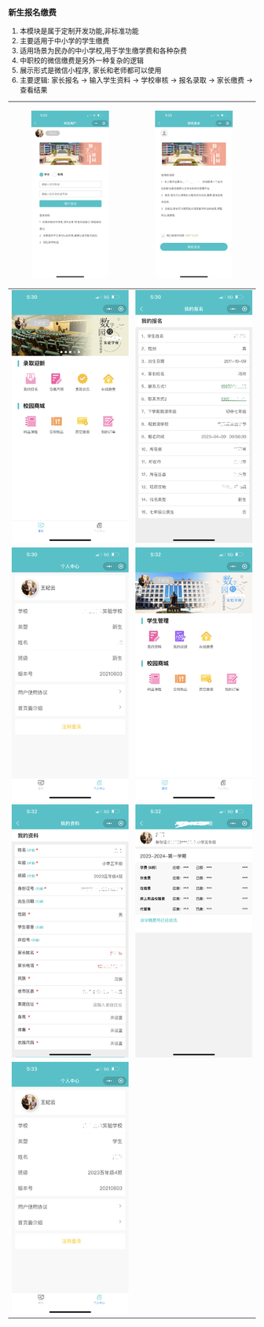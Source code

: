 ### 新生报名缴费
1.  本模块是属于定制开发功能,非标准功能
2.  主要适用于中小学的学生缴费
3.  适用场景为民办的中小学校,用于学生缴学费和各种杂费
4.  中职校的微信缴费是另外一种复杂的逻辑
5.  展示形式是微信小程序, 家长和老师都可以使用
6.  主要逻辑: 家长报名 -> 输入学生资料 -> 学校审核 -> 报名录取 -> 家长缴费 -> 查看结果

| <figure><img src="./images/01.png" ><figcaption></figcaption></figure> | <figure><img src="./images/02.png" ><figcaption></figcaption></figure> |
|------------------------------------------|------------------------------------------|
| <img src="./images/03.png" > | <img src="./images/04.png" > |
| <img src="./images/05.png" > | <img src="./images/06.png" > |
| <img src="./images/07.png" > | <img src="./images/08.png" > |
| <img src="./images/09.png" > |  |
